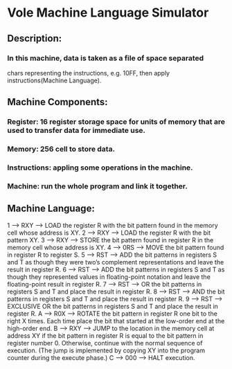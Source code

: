 # Vole Machine Language Simulator

## Description:
### In this machine, data is taken as a file of space separated
chars representing the instructions, e.g. 10FF, then apply instructions(Machine Language).

## Machine Components:
### Register: 16 register storage space for units of memory that are used to transfer data for immediate use.
### Memory: 256 cell to store data.
### Instructions: appling some operations in the machine.
### Machine: run the whole program and link it together.

## Machine Language:
1 -->	RXY -->	LOAD the register R with the bit pattern found in the memory cell whose address is XY.
2 --> RXY --> LOAD the register R with the bit pattern XY.
3 --> RXY --> STORE the bit pattern found in register R in the memory cell whose address is XY.
4 --> 0RS --> MOVE the bit pattern found in register R to register S.
5 --> RST --> ADD the bit patterns in registers S and T as though they were two’s complement representations and leave the result in register R.
6 --> RST --> ADD the bit patterns in registers S and T as though they represented values in floating-point notation and leave the floating-point result in register R.
7 --> RST --> OR the bit patterns in registers S and T and place the result in register R.
8 --> RST --> AND the bit patterns in registers S and T and place the result in register R.
9 --> RST --> EXCLUSIVE OR the bit patterns in registers S and T and place the result in register R.
A --> R0X --> ROTATE the bit pattern in register R one bit to the right X times. Each time place the bit that started at the low-order end at the high-order end.
B --> RXY --> JUMP to the location in the memory cell at address XY if the bit pattern in register R is equal to the bit pattern in register number 0. Otherwise, continue with the normal sequence of execution. (The jump is implemented by copying XY into the program counter during the execute phase.)
C --> 000 --> HALT execution.
